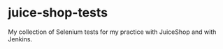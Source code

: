 # juice-shop-tests
My collection of Selenium tests for my practice with JuiceShop and with Jenkins.
